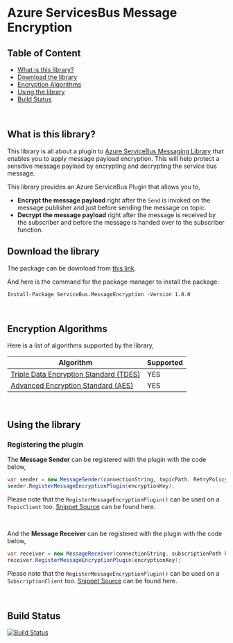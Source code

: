 # Azure ServicesBus Message Encryption

## Table of Content
  * [What is this library?](#what-is-this-library)
  * [Download the library](#download-the-library)
  * [Encryption Algorithms](#encryption-algorithms)
  * [Using the library](#using-the-library)
  * [Build Status](#build-status)



<br />

## **What is this library?**
This library is all about a plugin to [Azure ServiceBus Messaging Library](https://github.com/Azure/azure-service-bus-dotnet/) that enables you to apply message payload encryption. This will help protect a sensitive message payload by encrypting and decrypting the service bus message. 

This library provides an Azure ServiceBus Plugin that allows you to,

* **Encrypt the message payload** right after the `Send` is invoked on the message publisher and just before sending the message on topic.
* **Decrypt the message payload** right after the message is received by the subscriber and before the message is handed over to the subscriber function.

## **Download the library**
The package can be download from [this link](https://www.nuget.org/packages/ServiceBus.MessageEncryption/).

And here is the command for the package manager to install the package:

    Install-Package ServiceBus.MessageEncryption -Version 1.0.0
<br />

## **Encryption Algorithms**
Here is a list of algorithms supported by the library,

| Algorithm | Supported |
|----------- | ---------- |
| [Triple Data Encryption Standard (TDES)](https://en.wikipedia.org/wiki/Triple_DES)| YES |
| [Advanced Encryption Standard (AES)](https://en.wikipedia.org/wiki/Advanced_Encryption_Standard) | YES |
<br />

## **Using the library**

### Registering the plugin
The **Message Sender** can be registered with the plugin with the code below,
``` cs
var sender = new MessageSender(connectionString, topicPath, RetryPolicy.Default);
sender.RegisterMessageEncryptionPlugin(encryptionKey);
```

Please note that the `RegisterMessageEncryptionPlugin()` can be used on a `TopicClient` too. [Snippet Source](/src/ServiceBus.MessageEncryption.Console/Program.cs#L24-L25) can be found here.

<br />

And the **Message Receiver** can be registered with the plugin with the code below,
``` cs
var receiver = new MessageReceiver(connectionString, subscriptionPath ReceiveMode.PeekLock, RetryPolicy.Default);
receiver.RegisterMessageEncryptionPlugin(encryptionKey);
```

Please note that the `RegisterMessageEncryptionPlugin()` can be used on a `SubscriptionClient` too. [Snippet Source](/src/ServiceBus.MessageEncryption.Console/Program.cs#L33-L34) can be found here.

<br />

## **Build Status**

[![Build Status](https://iamvighnesh.visualstudio.com/GitHub%20Projects/_apis/build/status/ServiceBus.MessageEncryption.Plugin-CI?branchName=master)](https://iamvighnesh.visualstudio.com/GitHub%20Projects/_build/latest?definitionId=6&branchName=master)
